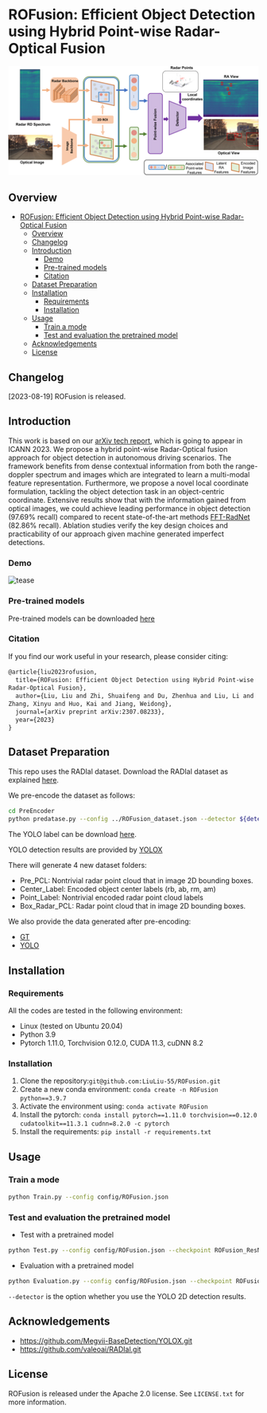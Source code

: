 # ROFusion: Efficient Object Detection using Hybrid Point-wise Radar-Optical Fusion

![network](./doc/network.png)

## Overview

- [ROFusion: Efficient Object Detection using Hybrid Point-wise Radar-Optical Fusion](#rofusion-efficient-object-detection-using-hybrid-point-wise-radar-optical-fusion)
  - [Overview](#overview)
  - [Changelog](#changelog)
  - [Introduction](#introduction)
    - [Demo](#demo)
    - [Pre-trained models](#pre-trained-models)
    - [Citation](#citation)
  - [Dataset Preparation](#dataset-preparation)
  - [Installation](#installation)
    - [Requirements](#requirements)
    - [Installation](#installation-1)
  - [Usage](#usage)
    - [Train a mode](#train-a-mode)
    - [Test and evaluation the pretrained model](#test-and-evaluation-the-pretrained-model)
  - [Acknowledgements](#acknowledgements)
  - [License](#license)

## Changelog

[2023-08-19] ROFusion is released.

## Introduction

This work is based on our [arXiv tech report](https://arxiv.org/pdf/2307.08233.pdf), which is going to appear in ICANN 2023. We propose a hybrid point-wise Radar-Optical fusion approach
for object detection in autonomous driving scenarios. The framework benefits from dense contextual information from both the range-doppler spectrum and images which are integrated to learn a multi-modal feature representation. Furthermore, we propose a novel local coordinate formulation, tackling the object detection task in an object-centric coordinate. Extensive results show that with the information gained from optical images, we could achieve leading performance in object detection (97.69% recall) compared to recent state-of-the-art methods [FFT-RadNet](https://github.com/valeoai/RADIal.git) (82.86% recall). Ablation studies verify the key design choices and practicability of our approach given machine generated imperfect detections.

### Demo

![tease](./doc/result.gif)



### Pre-trained models

Pre-trained models can be downloaded [here](https://drive.google.com/file/d/1Kq177xLN4QLBbldaZvvO7JqmaEPUuD8X/view?usp=drive_link)



### Citation

If you find our work useful in your research, please consider citing:

```
@article{liu2023rofusion,
  title={ROFusion: Efficient Object Detection using Hybrid Point-wise Radar-Optical Fusion},
  author={Liu, Liu and Zhi, Shuaifeng and Du, Zhenhua and Liu, Li and Zhang, Xinyu and Huo, Kai and Jiang, Weidong},
  journal={arXiv preprint arXiv:2307.08233},
  year={2023}
}
```



## Dataset Preparation

This repo uses the RADIal dataset. Download the RADIal dataset as explained [here](https://github.com/valeoai/RADIal).

We pre-encode the dataset as follows:

```bash
cd PreEncoder
python predatase.py --config ../ROFusion_dataset.json --detector ${detector}
```

The YOLO label can be download [here](https://drive.google.com/file/d/1Otzp3CmgTY4GjpRxlNJFvuawDTEO_a_b/view?usp=drive_link). 

YOLO detection results are provided by [YOLOX](https://github.com/Megvii-BaseDetection/YOLOX.git)



There will generate 4 new dataset folders:

* Pre_PCL: Nontrivial radar point cloud that in image 2D bounding boxes.
* Center_Label: Encoded object center labels (rb, ab, rm, am)
* Point_Label: Nontrivial encoded radar point cloud labels
* Box_Radar_PCL: Radar point cloud that in image 2D bounding boxes.



We also provide the data generated after pre-encoding:

* [GT](https://drive.google.com/file/d/1pr0rSYd5fD7VDJxp86lwFj6_RQ-RbWB5/view?usp=drive_link)
* [YOLO](https://drive.google.com/file/d/1m8Le_coGL28Ha8IuvsoEfY8wlKl8Xsev/view?usp=drive_link)



## Installation

### Requirements

All the codes are tested in the following environment:

* Linux (tested on Ubuntu 20.04)
* Python 3.9
* Pytorch 1.11.0, Torchvision 0.12.0, CUDA 11.3, cuDNN 8.2

### Installation

1. Clone the repository:`git@github.com:LiuLiu-55/ROFusion.git`
2. Create a new conda environment: `conda create -n ROFusion python==3.9.7 `
3. Activate the environment using: `conda activate ROFusion`
4. Install the pytorch: `conda install pytorch==1.11.0 torchvision==0.12.0 cudatoolkit==11.3.1 cudnn=8.2.0 -c pytorch`
5. Install the requirements: `pip install -r requirements.txt`



## Usage

### Train a mode

```bash
python Train.py --config config/ROFusion.json
```

### Test and evaluation the pretrained model

* Test with a pretrained model

```bash
python Test.py --config config/ROFusion.json --checkpoint ROFusion_ResNet18_epoch24_loss_13.9696_AP_0.9914_AR_0.9914.pth
```

* Evaluation with a pretrained model

```bash
python Evaluation.py --config config/ROFusion.json --checkpoint ROFusion_ResNet18_epoch24_loss_13.9696_AP_0.9914_AR_0.9914.pth --detector ${Detector}
```

`--detector` is the option whether you use the YOLO 2D detection results.



## Acknowledgements

* https://github.com/Megvii-BaseDetection/YOLOX.git
* https://github.com/valeoai/RADIal.git



## License

ROFusion is released under the Apache 2.0 license. See `LICENSE.txt` for more information.